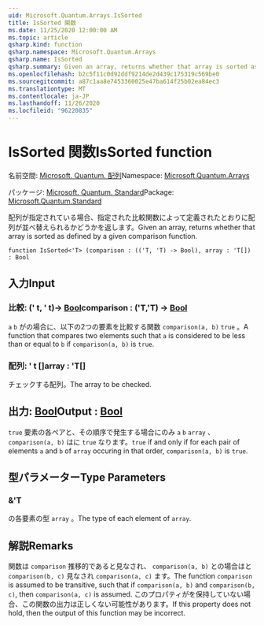 ```yaml
---
uid: Microsoft.Quantum.Arrays.IsSorted
title: IsSorted 関数
ms.date: 11/25/2020 12:00:00 AM
ms.topic: article
qsharp.kind: function
qsharp.namespace: Microsoft.Quantum.Arrays
qsharp.name: IsSorted
qsharp.summary: Given an array, returns whether that array is sorted as defined by a given comparison function.
ms.openlocfilehash: b2c5f11c0d92ddf9214de2d439c175319c569be0
ms.sourcegitcommit: a87c1aa8e7453360025e47ba614f25b02ea84ec3
ms.translationtype: MT
ms.contentlocale: ja-JP
ms.lasthandoff: 11/26/2020
ms.locfileid: "96220835"
---
```

# <a name="issorted-function"></a><span data-ttu-id="4610c-102">IsSorted 関数</span><span class="sxs-lookup"><span data-stu-id="4610c-102">IsSorted function</span></span>

<span data-ttu-id="4610c-103">名前空間: [Microsoft. Quantum. 配列](xref:Microsoft.Quantum.Arrays)</span><span class="sxs-lookup"><span data-stu-id="4610c-103">Namespace: [Microsoft.Quantum.Arrays](xref:Microsoft.Quantum.Arrays)</span></span>

<span data-ttu-id="4610c-104">パッケージ: [Microsoft. Quantum. Standard](https://nuget.org/packages/Microsoft.Quantum.Standard)</span><span class="sxs-lookup"><span data-stu-id="4610c-104">Package: [Microsoft.Quantum.Standard](https://nuget.org/packages/Microsoft.Quantum.Standard)</span></span>


<span data-ttu-id="4610c-105">配列が指定されている場合、指定された比較関数によって定義されたとおりに配列が並べ替えられるかどうかを返します。</span><span class="sxs-lookup"><span data-stu-id="4610c-105">Given an array, returns whether that array is sorted as defined by a given comparison function.</span></span>

```qsharp
function IsSorted<'T> (comparison : (('T, 'T) -> Bool), array : 'T[]) : Bool
```


## <a name="input"></a><span data-ttu-id="4610c-106">入力</span><span class="sxs-lookup"><span data-stu-id="4610c-106">Input</span></span>

### <a name="comparison--tt---bool"></a><span data-ttu-id="4610c-107">比較: (' t, ' t)-> [Bool](xref:microsoft.quantum.lang-ref.bool)</span><span class="sxs-lookup"><span data-stu-id="4610c-107">comparison : ('T,'T) -> [Bool](xref:microsoft.quantum.lang-ref.bool)</span></span>

<span data-ttu-id="4610c-108">`a` `b` がの場合に、以下の2つの要素を比較する関数 `comparison(a, b)` `true` 。</span><span class="sxs-lookup"><span data-stu-id="4610c-108">A function that compares two elements such that `a` is considered to be less than or equal to `b` if `comparison(a, b)` is `true`.</span></span>


### <a name="array--t"></a><span data-ttu-id="4610c-109">配列: ' t []</span><span class="sxs-lookup"><span data-stu-id="4610c-109">array : 'T[]</span></span>

<span data-ttu-id="4610c-110">チェックする配列。</span><span class="sxs-lookup"><span data-stu-id="4610c-110">The array to be checked.</span></span>



## <a name="output--bool"></a><span data-ttu-id="4610c-111">出力: [Bool](xref:microsoft.quantum.lang-ref.bool)</span><span class="sxs-lookup"><span data-stu-id="4610c-111">Output : [Bool](xref:microsoft.quantum.lang-ref.bool)</span></span>

<span data-ttu-id="4610c-112">`true` 要素の各ペアと、その順序で発生する場合にのみ `a` `b` `array` 、 `comparison(a, b)` はに `true` なります。</span><span class="sxs-lookup"><span data-stu-id="4610c-112">`true` if and only if for each pair of elements `a` and `b` of `array` occuring in that order, `comparison(a, b)` is `true`.</span></span>

## <a name="type-parameters"></a><span data-ttu-id="4610c-113">型パラメーター</span><span class="sxs-lookup"><span data-stu-id="4610c-113">Type Parameters</span></span>

### <a name="t"></a><span data-ttu-id="4610c-114">&</span><span class="sxs-lookup"><span data-stu-id="4610c-114">'T</span></span>

<span data-ttu-id="4610c-115">の各要素の型 `array` 。</span><span class="sxs-lookup"><span data-stu-id="4610c-115">The type of each element of `array`.</span></span>

## <a name="remarks"></a><span data-ttu-id="4610c-116">解説</span><span class="sxs-lookup"><span data-stu-id="4610c-116">Remarks</span></span>

<span data-ttu-id="4610c-117">関数は `comparison` 推移的であると見なされ、 `comparison(a, b)` との場合はと `comparison(b, c)` 見なされ `comparison(a, c)` ます。</span><span class="sxs-lookup"><span data-stu-id="4610c-117">The function `comparison` is assumed to be transitive, such that if `comparison(a, b)` and `comparison(b, c)`, then `comparison(a, c)` is assumed.</span></span> <span data-ttu-id="4610c-118">このプロパティがを保持していない場合、この関数の出力は正しくない可能性があります。</span><span class="sxs-lookup"><span data-stu-id="4610c-118">If this property does not hold, then the output of this function may be incorrect.</span></span>